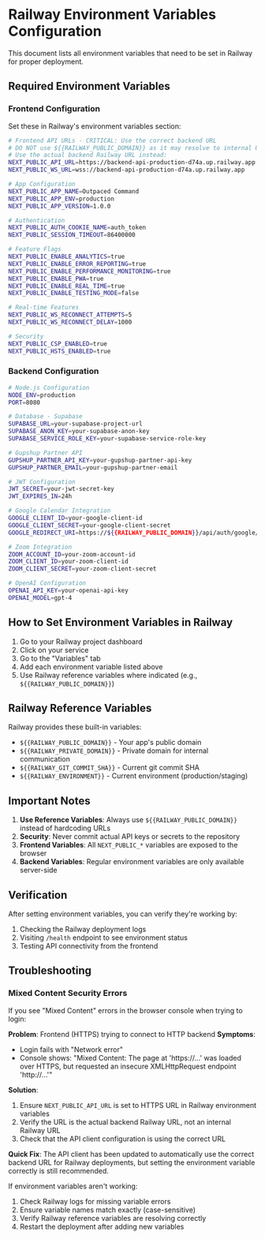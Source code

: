 # Railway Environment Variables Configuration

This document lists all environment variables that need to be set in Railway for proper deployment.

## Required Environment Variables

### Frontend Configuration
Set these in Railway's environment variables section:

```bash
# Frontend API URLs - CRITICAL: Use the correct backend URL
# DO NOT use ${{RAILWAY_PUBLIC_DOMAIN}} as it may resolve to internal URLs
# Use the actual backend Railway URL instead:
NEXT_PUBLIC_API_URL=https://backend-api-production-d74a.up.railway.app
NEXT_PUBLIC_WS_URL=wss://backend-api-production-d74a.up.railway.app

# App Configuration
NEXT_PUBLIC_APP_NAME=Outpaced Command
NEXT_PUBLIC_APP_ENV=production
NEXT_PUBLIC_APP_VERSION=1.0.0

# Authentication
NEXT_PUBLIC_AUTH_COOKIE_NAME=auth_token
NEXT_PUBLIC_SESSION_TIMEOUT=86400000

# Feature Flags
NEXT_PUBLIC_ENABLE_ANALYTICS=true
NEXT_PUBLIC_ENABLE_ERROR_REPORTING=true
NEXT_PUBLIC_ENABLE_PERFORMANCE_MONITORING=true
NEXT_PUBLIC_ENABLE_PWA=true
NEXT_PUBLIC_ENABLE_REAL_TIME=true
NEXT_PUBLIC_ENABLE_TESTING_MODE=false

# Real-time Features
NEXT_PUBLIC_WS_RECONNECT_ATTEMPTS=5
NEXT_PUBLIC_WS_RECONNECT_DELAY=1000

# Security
NEXT_PUBLIC_CSP_ENABLED=true
NEXT_PUBLIC_HSTS_ENABLED=true
```

### Backend Configuration
```bash
# Node.js Configuration
NODE_ENV=production
PORT=8080

# Database - Supabase
SUPABASE_URL=your-supabase-project-url
SUPABASE_ANON_KEY=your-supabase-anon-key
SUPABASE_SERVICE_ROLE_KEY=your-supabase-service-role-key

# Gupshup Partner API
GUPSHUP_PARTNER_API_KEY=your-gupshup-partner-api-key
GUPSHUP_PARTNER_EMAIL=your-gupshup-partner-email

# JWT Configuration
JWT_SECRET=your-jwt-secret-key
JWT_EXPIRES_IN=24h

# Google Calendar Integration
GOOGLE_CLIENT_ID=your-google-client-id
GOOGLE_CLIENT_SECRET=your-google-client-secret
GOOGLE_REDIRECT_URI=https://${{RAILWAY_PUBLIC_DOMAIN}}/api/auth/google/callback

# Zoom Integration
ZOOM_ACCOUNT_ID=your-zoom-account-id
ZOOM_CLIENT_ID=your-zoom-client-id
ZOOM_CLIENT_SECRET=your-zoom-client-secret

# OpenAI Configuration
OPENAI_API_KEY=your-openai-api-key
OPENAI_MODEL=gpt-4
```

## How to Set Environment Variables in Railway

1. Go to your Railway project dashboard
2. Click on your service
3. Go to the "Variables" tab
4. Add each environment variable listed above
5. Use Railway reference variables where indicated (e.g., `${{RAILWAY_PUBLIC_DOMAIN}}`)

## Railway Reference Variables

Railway provides these built-in variables:
- `${{RAILWAY_PUBLIC_DOMAIN}}` - Your app's public domain
- `${{RAILWAY_PRIVATE_DOMAIN}}` - Private domain for internal communication
- `${{RAILWAY_GIT_COMMIT_SHA}}` - Current git commit SHA
- `${{RAILWAY_ENVIRONMENT}}` - Current environment (production/staging)

## Important Notes

1. **Use Reference Variables**: Always use `${{RAILWAY_PUBLIC_DOMAIN}}` instead of hardcoding URLs
2. **Security**: Never commit actual API keys or secrets to the repository
3. **Frontend Variables**: All `NEXT_PUBLIC_*` variables are exposed to the browser
4. **Backend Variables**: Regular environment variables are only available server-side

## Verification

After setting environment variables, you can verify they're working by:
1. Checking the Railway deployment logs
2. Visiting `/health` endpoint to see environment status
3. Testing API connectivity from the frontend

## Troubleshooting

### Mixed Content Security Errors
If you see "Mixed Content" errors in the browser console when trying to login:

**Problem**: Frontend (HTTPS) trying to connect to HTTP backend
**Symptoms**:
- Login fails with "Network error"
- Console shows: "Mixed Content: The page at 'https://...' was loaded over HTTPS, but requested an insecure XMLHttpRequest endpoint 'http://...'"

**Solution**:
1. Ensure `NEXT_PUBLIC_API_URL` is set to HTTPS URL in Railway environment variables
2. Verify the URL is the actual backend Railway URL, not an internal Railway URL
3. Check that the API client configuration is using the correct URL

**Quick Fix**: The API client has been updated to automatically use the correct backend URL for Railway deployments, but setting the environment variable correctly is still recommended.

If environment variables aren't working:
1. Check Railway logs for missing variable errors
2. Ensure variable names match exactly (case-sensitive)
3. Verify Railway reference variables are resolving correctly
4. Restart the deployment after adding new variables
